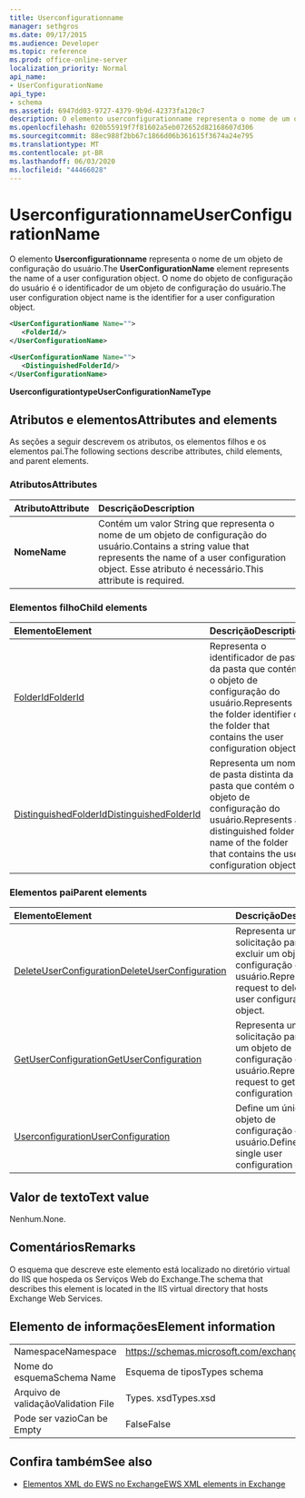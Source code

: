 ```yaml
---
title: Userconfigurationname
manager: sethgros
ms.date: 09/17/2015
ms.audience: Developer
ms.topic: reference
ms.prod: office-online-server
localization_priority: Normal
api_name:
- UserConfigurationName
api_type:
- schema
ms.assetid: 6947dd03-9727-4379-9b9d-42373fa120c7
description: O elemento userconfigurationname representa o nome de um objeto de configuração do usuário. O nome do objeto de configuração do usuário é o identificador de um objeto de configuração do usuário.
ms.openlocfilehash: 020b55919f7f81602a5eb072652d82168607d306
ms.sourcegitcommit: 88ec988f2bb67c1866d06b361615f3674a24e795
ms.translationtype: MT
ms.contentlocale: pt-BR
ms.lasthandoff: 06/03/2020
ms.locfileid: "44466028"
---
```

# <a name="userconfigurationname"></a><span data-ttu-id="1c312-104">Userconfigurationname</span><span class="sxs-lookup"><span data-stu-id="1c312-104">UserConfigurationName</span></span>

<span data-ttu-id="1c312-105">O elemento **Userconfigurationname** representa o nome de um objeto de configuração do usuário.</span><span class="sxs-lookup"><span data-stu-id="1c312-105">The **UserConfigurationName** element represents the name of a user configuration object.</span></span> <span data-ttu-id="1c312-106">O nome do objeto de configuração do usuário é o identificador de um objeto de configuração do usuário.</span><span class="sxs-lookup"><span data-stu-id="1c312-106">The user configuration object name is the identifier for a user configuration object.</span></span> 
  
```XML
<UserConfigurationName Name="">
   <FolderId/>
</UserConfigurationName>
```

```XML
<UserConfigurationName Name="">
   <DistinguishedFolderId/> 
</UserConfigurationName>
```

<span data-ttu-id="1c312-107">**Userconfigurationtype**</span><span class="sxs-lookup"><span data-stu-id="1c312-107">**UserConfigurationNameType**</span></span>

## <a name="attributes-and-elements"></a><span data-ttu-id="1c312-108">Atributos e elementos</span><span class="sxs-lookup"><span data-stu-id="1c312-108">Attributes and elements</span></span>

<span data-ttu-id="1c312-109">As seções a seguir descrevem os atributos, os elementos filhos e os elementos pai.</span><span class="sxs-lookup"><span data-stu-id="1c312-109">The following sections describe attributes, child elements, and parent elements.</span></span>
  
### <a name="attributes"></a><span data-ttu-id="1c312-110">Atributos</span><span class="sxs-lookup"><span data-stu-id="1c312-110">Attributes</span></span>

|<span data-ttu-id="1c312-111">**Atributo**</span><span class="sxs-lookup"><span data-stu-id="1c312-111">**Attribute**</span></span>|<span data-ttu-id="1c312-112">**Descrição**</span><span class="sxs-lookup"><span data-stu-id="1c312-112">**Description**</span></span>|
|:-----|:-----|
|<span data-ttu-id="1c312-113">**Nome**</span><span class="sxs-lookup"><span data-stu-id="1c312-113">**Name**</span></span> <br/> |<span data-ttu-id="1c312-114">Contém um valor String que representa o nome de um objeto de configuração do usuário.</span><span class="sxs-lookup"><span data-stu-id="1c312-114">Contains a string value that represents the name of a user configuration object.</span></span> <span data-ttu-id="1c312-115">Esse atributo é necessário.</span><span class="sxs-lookup"><span data-stu-id="1c312-115">This attribute is required.</span></span>  <br/> |
   
### <a name="child-elements"></a><span data-ttu-id="1c312-116">Elementos filho</span><span class="sxs-lookup"><span data-stu-id="1c312-116">Child elements</span></span>

|<span data-ttu-id="1c312-117">**Elemento**</span><span class="sxs-lookup"><span data-stu-id="1c312-117">**Element**</span></span>|<span data-ttu-id="1c312-118">**Descrição**</span><span class="sxs-lookup"><span data-stu-id="1c312-118">**Description**</span></span>|
|:-----|:-----|
|[<span data-ttu-id="1c312-119">FolderId</span><span class="sxs-lookup"><span data-stu-id="1c312-119">FolderId</span></span>](folderid.md) <br/> |<span data-ttu-id="1c312-120">Representa o identificador de pasta da pasta que contém o objeto de configuração do usuário.</span><span class="sxs-lookup"><span data-stu-id="1c312-120">Represents the folder identifier of the folder that contains the user configuration object.</span></span>  <br/> |
|[<span data-ttu-id="1c312-121">DistinguishedFolderId</span><span class="sxs-lookup"><span data-stu-id="1c312-121">DistinguishedFolderId</span></span>](distinguishedfolderid.md) <br/> |<span data-ttu-id="1c312-122">Representa um nome de pasta distinta da pasta que contém o objeto de configuração do usuário.</span><span class="sxs-lookup"><span data-stu-id="1c312-122">Represents a distinguished folder name of the folder that contains the user configuration object.</span></span>  <br/> |
   
### <a name="parent-elements"></a><span data-ttu-id="1c312-123">Elementos pai</span><span class="sxs-lookup"><span data-stu-id="1c312-123">Parent elements</span></span>

|<span data-ttu-id="1c312-124">**Elemento**</span><span class="sxs-lookup"><span data-stu-id="1c312-124">**Element**</span></span>|<span data-ttu-id="1c312-125">**Descrição**</span><span class="sxs-lookup"><span data-stu-id="1c312-125">**Description**</span></span>|
|:-----|:-----|
|[<span data-ttu-id="1c312-126">DeleteUserConfiguration</span><span class="sxs-lookup"><span data-stu-id="1c312-126">DeleteUserConfiguration</span></span>](deleteuserconfiguration.md) <br/> |<span data-ttu-id="1c312-127">Representa uma solicitação para excluir um objeto de configuração do usuário.</span><span class="sxs-lookup"><span data-stu-id="1c312-127">Represents a request to delete a user configuration object.</span></span>  <br/> |
|[<span data-ttu-id="1c312-128">GetUserConfiguration</span><span class="sxs-lookup"><span data-stu-id="1c312-128">GetUserConfiguration</span></span>](getuserconfiguration.md) <br/> |<span data-ttu-id="1c312-129">Representa uma solicitação para obter um objeto de configuração do usuário.</span><span class="sxs-lookup"><span data-stu-id="1c312-129">Represents a request to get a user configuration object.</span></span>  <br/> |
|[<span data-ttu-id="1c312-130">Userconfiguration</span><span class="sxs-lookup"><span data-stu-id="1c312-130">UserConfiguration</span></span>](userconfiguration.md) <br/> |<span data-ttu-id="1c312-131">Define um único objeto de configuração do usuário.</span><span class="sxs-lookup"><span data-stu-id="1c312-131">Defines a single user configuration object.</span></span>  <br/> |
   
## <a name="text-value"></a><span data-ttu-id="1c312-132">Valor de texto</span><span class="sxs-lookup"><span data-stu-id="1c312-132">Text value</span></span>

<span data-ttu-id="1c312-133">Nenhum.</span><span class="sxs-lookup"><span data-stu-id="1c312-133">None.</span></span>
  
## <a name="remarks"></a><span data-ttu-id="1c312-134">Comentários</span><span class="sxs-lookup"><span data-stu-id="1c312-134">Remarks</span></span>

<span data-ttu-id="1c312-135">O esquema que descreve este elemento está localizado no diretório virtual do IIS que hospeda os Serviços Web do Exchange.</span><span class="sxs-lookup"><span data-stu-id="1c312-135">The schema that describes this element is located in the IIS virtual directory that hosts Exchange Web Services.</span></span>
  
## <a name="element-information"></a><span data-ttu-id="1c312-136">Elemento de informações</span><span class="sxs-lookup"><span data-stu-id="1c312-136">Element information</span></span>

|||
|:-----|:-----|
|<span data-ttu-id="1c312-137">Namespace</span><span class="sxs-lookup"><span data-stu-id="1c312-137">Namespace</span></span>  <br/> |https://schemas.microsoft.com/exchange/services/2006/types  <br/> |
|<span data-ttu-id="1c312-138">Nome do esquema</span><span class="sxs-lookup"><span data-stu-id="1c312-138">Schema Name</span></span>  <br/> |<span data-ttu-id="1c312-139">Esquema de tipos</span><span class="sxs-lookup"><span data-stu-id="1c312-139">Types schema</span></span>  <br/> |
|<span data-ttu-id="1c312-140">Arquivo de validação</span><span class="sxs-lookup"><span data-stu-id="1c312-140">Validation File</span></span>  <br/> |<span data-ttu-id="1c312-141">Types. xsd</span><span class="sxs-lookup"><span data-stu-id="1c312-141">Types.xsd</span></span>  <br/> |
|<span data-ttu-id="1c312-142">Pode ser vazio</span><span class="sxs-lookup"><span data-stu-id="1c312-142">Can be Empty</span></span>  <br/> |<span data-ttu-id="1c312-143">False</span><span class="sxs-lookup"><span data-stu-id="1c312-143">False</span></span>  <br/> |
   
## <a name="see-also"></a><span data-ttu-id="1c312-144">Confira também</span><span class="sxs-lookup"><span data-stu-id="1c312-144">See also</span></span>

- [<span data-ttu-id="1c312-145">Elementos XML do EWS no Exchange</span><span class="sxs-lookup"><span data-stu-id="1c312-145">EWS XML elements in Exchange</span></span>](ews-xml-elements-in-exchange.md)

